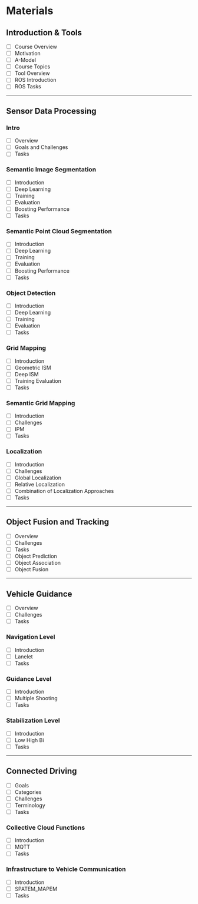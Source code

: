 # Materials

## Introduction & Tools

- [ ] Course Overview  
- [ ] Motivation  
- [ ] A-Model  
- [ ] Course Topics  
- [ ] Tool Overview  
- [ ] ROS Introduction  
- [ ] ROS Tasks  

---

## Sensor Data Processing

### Intro

- [ ] Overview  
- [ ] Goals and Challenges  
- [ ] Tasks 

### Semantic Image Segmentation

- [ ] Introduction  
- [ ] Deep Learning  
- [ ] Training  
- [ ] Evaluation  
- [ ] Boosting Performance  
- [ ] Tasks

### Semantic Point Cloud Segmentation

- [ ] Introduction  
- [ ] Deep Learning  
- [ ] Training  
- [ ] Evaluation  
- [ ] Boosting Performance  
- [ ] Tasks  

### Object Detection

- [ ] Introduction  
- [ ] Deep Learning  
- [ ] Training  
- [ ] Evaluation  
- [ ] Tasks

### Grid Mapping

- [ ] Introduction  
- [ ] Geometric ISM  
- [ ] Deep ISM  
- [ ] Training Evaluation  
- [ ] Tasks

### Semantic Grid Mapping

- [ ] Introduction  
- [ ] Challenges  
- [ ] IPM  
- [ ] Tasks

### Localization

- [ ] Introduction  
- [ ] Challenges  
- [ ] Global Localization  
- [ ] Relative Localization  
- [ ] Combination of Localization Approaches  
- [ ] Tasks  

---

## Object Fusion and Tracking

- [ ] Overview  
- [ ] Challenges  
- [ ] Tasks  
- [ ] Object Prediction  
- [ ] Object Association  
- [ ] Object Fusion  

---

## Vehicle Guidance

- [ ] Overview  
- [ ] Challenges  
- [ ] Tasks

### Navigation Level

- [ ] Introduction  
- [ ] Lanelet  
- [ ] Tasks

### Guidance Level

- [ ] Introduction  
- [ ] Multiple Shooting  
- [ ] Tasks

### Stabilization Level

- [ ] Introduction  
- [ ] Low High Bi  
- [ ] Tasks  

---

## Connected Driving

- [ ] Goals  
- [ ] Categories  
- [ ] Challenges  
- [ ] Terminology  
- [ ] Tasks

### Collective Cloud Functions

- [ ] Introduction  
- [ ] MQTT  
- [ ] Tasks

### Infrastructure to Vehicle Communication

- [ ] Introduction  
- [ ] SPATEM_MAPEM  
- [ ] Tasks  
